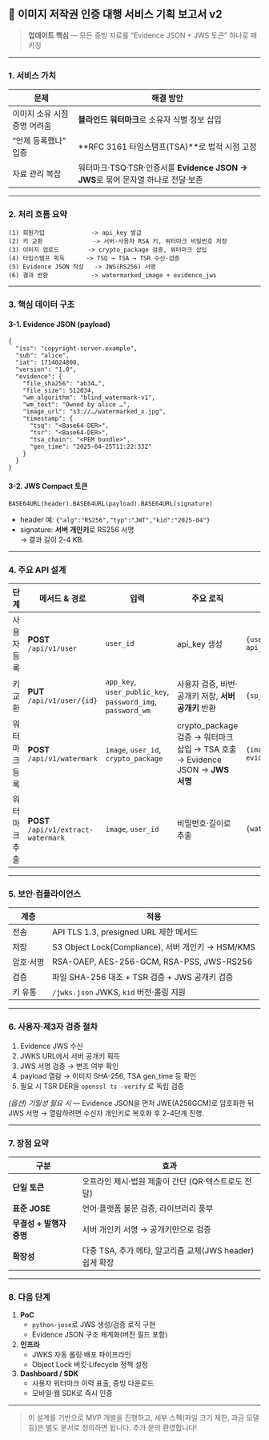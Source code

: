 ## 📑 이미지 저작권 인증 대행 서비스 기획 보고서 v2  
> **업데이트 핵심** — 모든 증빙 자료를 “Evidence JSON + JWS 토큰” 하나로 패키징

---

### 1. 서비스 가치

| 문제 | 해결 방안 |
|------|-----------|
| 이미지 소유 시점 증명 어려움 | **블라인드 워터마크**로 소유자 식별 정보 삽입 |
| “언제 등록했나” 입증 | **RFC 3161 타임스탬프(TSA)**로 법적 시점 고정 |
| 자료 관리 복잡 | 워터마크·TSQ·TSR·인증서를 **Evidence JSON → JWS**로 묶어 문자열 하나로 전달·보존 |

---

### 2. 처리 흐름 요약

```
(1) 회원가입             -> api_key 발급
(2) 키 교환              -> 서버·사용자 RSA 키, 워터마크 비밀번호 저장
(3) 이미지 업로드        -> crypto_package 검증, 워터마크 삽입
(4) 타임스탬프 획득      -> TSQ → TSA → TSR 수신·검증
(5) Evidence JSON 작성   -> JWS(RS256) 서명
(6) 결과 반환            -> watermarked_image + evidence_jws
```

---

### 3. 핵심 데이터 구조

#### 3-1. Evidence JSON (payload)
```jsonc
{
  "iss": "copyright-server.example",
  "sub": "alice",
  "iat": 1714024800,
  "version": "1.0",
  "evidence": {
    "file_sha256": "ab34…",
    "file_size": 512034,
    "wm_algorithm": "blind_watermark-v1",
    "wm_text": "Owned by alice …",
    "image_url": "s3://…/watermarked_x.jpg",
    "timestamp": {
      "tsq": "<Base64-DER>",
      "tsr": "<Base64-DER>",
      "tsa_chain": "<PEM bundle>",
      "gen_time": "2025-04-25T11:22:33Z"
    }
  }
}
```

#### 3-2. JWS Compact 토큰
```
BASE64URL(header).BASE64URL(payload).BASE64URL(signature)
```
* header 예: `{"alg":"RS256","typ":"JWT","kid":"2025-04"}`  
* signature: **서버 개인키**로 RS256 서명  
→ 결과 길이 2-4 KB.

---

### 4. 주요 API 설계

| 단계 | 메서드 & 경로 | 입력 | 주요 로직 | 출력 |
|------|--------------|------|-----------|------|
| 사용자 등록 | **POST** `/api/v1/user` | `user_id` | api_key 생성 | `{user_id, api_key}` |
| 키 교환 | **PUT** `/api/v1/user/{id}` | `app_key`, `user_public_key`, `password_img`, `password_wm` | 사용자 검증, 비번·공개키 저장, **서버 공개키** 반환 | `{sp_public_key}` |
| 워터마크 등록 | **POST** `/api/v1/watermark` | `image`, `user_id`, `crypto_package` | crypto_package 검증 → 워터마크 삽입 → TSA 호출 → Evidence JSON → **JWS 서명** | `{image_url, evidence_jws}` |
| 워터마크 추출 | **POST** `/api/v1/extract-watermark` | `image`, `user_id` | 비밀번호·길이로 추출 | `{watermark_text}` |

---

### 5. 보안·컴플라이언스

| 계층 | 적용 |
|------|------|
| 전송 | API TLS 1.3, presigned URL 제한 메서드 |
| 저장 | S3 Object Lock(Compliance), 서버 개인키 → HSM/KMS |
| 암호·서명 | RSA-OAEP, AES-256-GCM, RSA-PSS, JWS-RS256 |
| 검증 | 파일 SHA-256 대조 + TSR 검증 + JWS 공개키 검증 |
| 키 유통 | `/jwks.json` JWKS, `kid` 버전·롤링 지원 |

---

### 6. 사용자·제3자 검증 절차

1. Evidence JWS 수신  
2. JWKS URL에서 서버 공개키 획득  
3. JWS 서명 검증 → 변조 여부 확인  
4. payload 열람 → 이미지 SHA-256, TSA gen_time 등 확인  
5. 필요 시 TSR DER을 `openssl ts -verify` 로 독립 검증

*(옵션) 기밀성 필요 시* — Evidence JSON을 먼저 JWE(A256GCM)로 암호화한 뒤 JWS 서명 → 열람하려면 수신자 개인키로 복호화 후 2-4단계 진행.

---

### 7. 장점 요약

| 구분 | 효과 |
|------|------|
| **단일 토큰** | 오프라인 제시·법원 제출이 간단 (QR·텍스트로도 전달) |
| **표준 JOSE** | 언어·플랫폼 불문 검증, 라이브러리 풍부 |
| **무결성 + 발행자 증명** | 서버 개인키 서명 → 공개키만으로 검증 |
| **확장성** | 다중 TSA, 추가 메타, 알고리즘 교체(JWS header) 쉽게 확장 |

---

### 8. 다음 단계

1. **PoC**  
   - `python-jose`로 JWS 생성/검증 로직 구현  
   - Evidence JSON 구조 체계화(버전 필드 포함)
2. **인프라**  
   - JWKS 자동 롤링·배포 파이프라인  
   - Object Lock 버킷·Lifecycle 정책 설정
3. **Dashboard / SDK**  
   - 사용자 워터마크 이력 표출, 증빙 다운로드  
   - 모바일·웹 SDK로 즉시 인증

---

> 이 설계를 기반으로 MVP 개발을 진행하고, 세부 스펙(파일 크기 제한, 과금 모델 등)은 별도 문서로 정의하면 됩니다. 추가 문의 환영합니다!